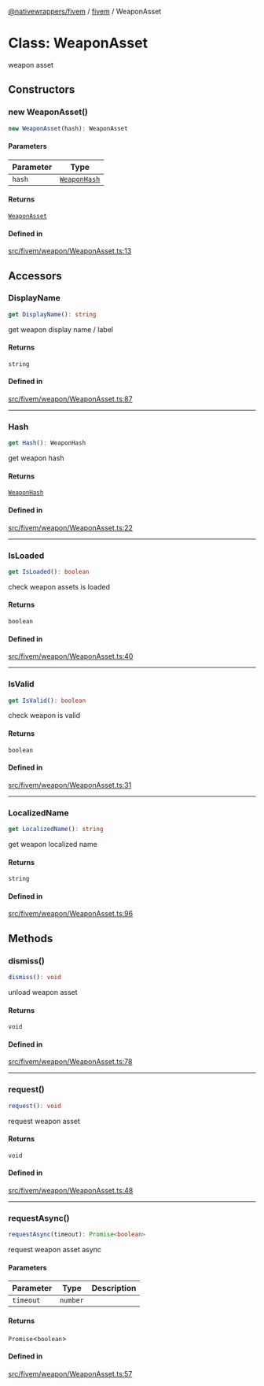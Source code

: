 [@nativewrappers/fivem](../../README.md) / [fivem](../README.md) / WeaponAsset

# Class: WeaponAsset

weapon asset

## Constructors

### new WeaponAsset()

```ts
new WeaponAsset(hash): WeaponAsset
```

#### Parameters

| Parameter | Type |
| ------ | ------ |
| `hash` | [`WeaponHash`](../enumerations/WeaponHash.md) |

#### Returns

[`WeaponAsset`](WeaponAsset.md)

#### Defined in

[src/fivem/weapon/WeaponAsset.ts:13](https://github.com/nativewrappers/fivem/blob/2d4fa96d0a81695a673fe4c595d3abfefbf554a5/src/fivem/weapon/WeaponAsset.ts#L13)

## Accessors

### DisplayName

```ts
get DisplayName(): string
```

get weapon display name / label

#### Returns

`string`

#### Defined in

[src/fivem/weapon/WeaponAsset.ts:87](https://github.com/nativewrappers/fivem/blob/2d4fa96d0a81695a673fe4c595d3abfefbf554a5/src/fivem/weapon/WeaponAsset.ts#L87)

***

### Hash

```ts
get Hash(): WeaponHash
```

get weapon hash

#### Returns

[`WeaponHash`](../enumerations/WeaponHash.md)

#### Defined in

[src/fivem/weapon/WeaponAsset.ts:22](https://github.com/nativewrappers/fivem/blob/2d4fa96d0a81695a673fe4c595d3abfefbf554a5/src/fivem/weapon/WeaponAsset.ts#L22)

***

### IsLoaded

```ts
get IsLoaded(): boolean
```

check weapon assets is loaded

#### Returns

`boolean`

#### Defined in

[src/fivem/weapon/WeaponAsset.ts:40](https://github.com/nativewrappers/fivem/blob/2d4fa96d0a81695a673fe4c595d3abfefbf554a5/src/fivem/weapon/WeaponAsset.ts#L40)

***

### IsValid

```ts
get IsValid(): boolean
```

check weapon is valid

#### Returns

`boolean`

#### Defined in

[src/fivem/weapon/WeaponAsset.ts:31](https://github.com/nativewrappers/fivem/blob/2d4fa96d0a81695a673fe4c595d3abfefbf554a5/src/fivem/weapon/WeaponAsset.ts#L31)

***

### LocalizedName

```ts
get LocalizedName(): string
```

get weapon localized name

#### Returns

`string`

#### Defined in

[src/fivem/weapon/WeaponAsset.ts:96](https://github.com/nativewrappers/fivem/blob/2d4fa96d0a81695a673fe4c595d3abfefbf554a5/src/fivem/weapon/WeaponAsset.ts#L96)

## Methods

### dismiss()

```ts
dismiss(): void
```

unload weapon asset

#### Returns

`void`

#### Defined in

[src/fivem/weapon/WeaponAsset.ts:78](https://github.com/nativewrappers/fivem/blob/2d4fa96d0a81695a673fe4c595d3abfefbf554a5/src/fivem/weapon/WeaponAsset.ts#L78)

***

### request()

```ts
request(): void
```

request weapon asset

#### Returns

`void`

#### Defined in

[src/fivem/weapon/WeaponAsset.ts:48](https://github.com/nativewrappers/fivem/blob/2d4fa96d0a81695a673fe4c595d3abfefbf554a5/src/fivem/weapon/WeaponAsset.ts#L48)

***

### requestAsync()

```ts
requestAsync(timeout): Promise<boolean>
```

request weapon asset async

#### Parameters

| Parameter | Type | Description |
| ------ | ------ | ------ |
| `timeout` | `number` |  |

#### Returns

`Promise`\<`boolean`\>

#### Defined in

[src/fivem/weapon/WeaponAsset.ts:57](https://github.com/nativewrappers/fivem/blob/2d4fa96d0a81695a673fe4c595d3abfefbf554a5/src/fivem/weapon/WeaponAsset.ts#L57)
